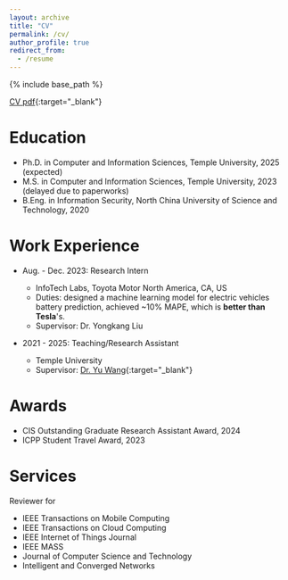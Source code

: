 ```yaml
---
layout: archive
title: "CV"
permalink: /cv/
author_profile: true
redirect_from:
  - /resume
---
```


{% include base_path %}


[CV pdf](/files/CV.pdf){:target="_blank"}

Education
======
* Ph.D. in Computer and Information Sciences, Temple University, 2025 (expected)
* M.S. in Computer and Information Sciences, Temple University, 2023 (delayed due to paperworks)
* B.Eng. in Information Security, North China University of Science and Technology, 2020


Work Experience
======
* Aug. - Dec. 2023: Research Intern
  * InfoTech Labs, Toyota Motor North America, CA, US
  * Duties: designed a machine learning model for electric vehicles battery prediction, achieved ~10% MAPE, which is **better than Tesla**'s.
  * Supervisor: Dr. Yongkang Liu

* 2021 - 2025: Teaching/Research Assistant
  * Temple University
  * Supervisor: [Dr. Yu Wang](https://cis.temple.edu/~yu/){:target="_blank"}

<!-- 
Publications
======
  <ul>{% for post in site.publications reversed %}
    {% include archive-single-cv.html %}
  {% endfor %}</ul>
 -->

<!-- 
Teaching
======
  <ul>{% for post in site.teaching reversed %}
    {% include archive-single-cv.html %}
  {% endfor %}</ul> 
 -->

Awards
======
* CIS Outstanding Graduate Research Assistant Award, 2024
* ICPP Student Travel Award, 2023

<!-- 
Talks
======
  <ul>{% for post in site.talks reversed %}
    {% include archive-single-talk-cv.html  %}
  {% endfor %}</ul>
 -->

Services
======
Reviewer for 
  * IEEE Transactions on Mobile Computing
  * IEEE Transactions on Cloud Computing
  * IEEE Internet of Things Journal
  * IEEE MASS
  * Journal of Computer Science and Technology
  * Intelligent and Converged Networks
